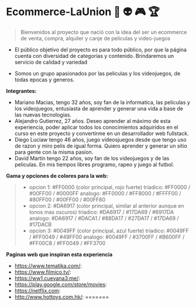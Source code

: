 # Ecommerce-LaUnion :movie_camera: :alien: :video_game: :trophy:
> Bienvenidos al proyecto que nació con la idea del ser un ecommerce de venta, compra, alquiler y canje de peliculas y video-juegos

- El público objetivo del proyecto es para todo público, por que la página cuenta con diversidad de categorías y contenido.
Brindaremos un servicio de calidad y variedad

- Somos un grupo apasionados por las peliculas y los videojuegos, de todas epocas y generos.

**Integrantes:**
- Mariano Macias, tengo 32 años, soy fan de la informatica, las peliculas y los videojuegos, entusiasta de aprender y generar una vida a base de las nuevas tecnologias.
- Alejandro Gutierrez, 27 años. Deseo aprender al máximo de esta experiencia, poder aplicar todos los conocimientos adquiridos en el curso en este proyecto y convertirme en un desarrollador web fullstack.
- Diego Luciaw tengo 46 años, juego videosjuegos desde que tengo uso de razon y miro pelis de igual forma. Quiero aprender y generar un sitio para gente con la misma pasion.
- David Martin tengo 22 años, soy fan de los videojuegos y de las peliculas. En mis tiempos libres programo, rapeo y juego al futbol. 

**Gama y opciones de colores para la web:**
> - opcion 1: #FF0000 (color principal, rojo fuerte)
>    triadico: #FF0000 / #00FF00 / #0000FF
>    analogo: #FF0000 / #FF8000 / #FFFF00 / #80FF00 / #00FF00 / #00FF80
> - opcion 2: #DA6917 (color principal, similar al anterior aunque en tonos mas oscuros)
>    triadico: #DA6917 / #17DA69 / #6917DA
>    analogo: #DA6917 / #DACA1 / #88DA17 / #27DA17 / #17DA69 / #17DACB
> - opcion 3: #0049FF (color principal, azul fuerte)
>    triadico: #0049FF / #FF0049 / #49FF00
>    analogo: #0049FF / #3700FF / #B600FF / #FF00C8 / #FF0049 / #FF3700


**Paginas web que inspiran esta experiencia**
- https://www.tematika.com/:
- https://www.filmico.tv/:
- https://ww1.cuevana3.me/:
- https://play.google.com/store/movies:
- https://netflix.com:
- http://www.hottoys.com.hk/:
=======

